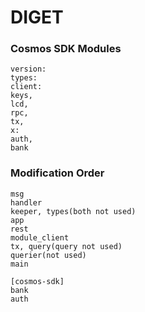 # DIGET
### Cosmos SDK Modules
    version:
    types:
    client:
    keys,
    lcd,
    rpc,
    tx,
    x:
    auth,
    bank

### Modification Order
    msg
    handler
    keeper, types(both not used)
    app
    rest
    module_client
    tx, query(query not used)
    querier(not used)
    main
    
    [cosmos-sdk]
    bank
    auth
    
 ###


